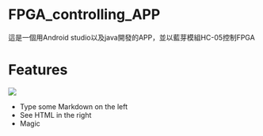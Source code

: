 # FPGA_controlling_APP
這是一個用Android studio以及java開發的APP，並以藍芽模組HC-05控制FPGA

# Features
![](https://github.com/rrrjjj2019/FPGA_controlling_APP/tree/master/readme_img/app.png)
  - Type some Markdown on the left
  - See HTML in the right
  - Magic
